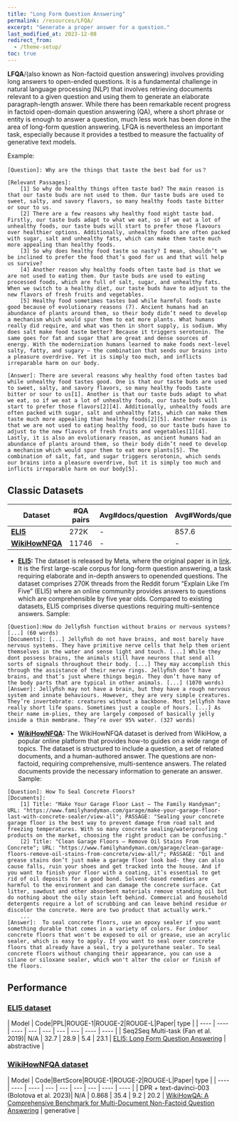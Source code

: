 ```yaml
---
title: "Long Form Question Answering"
permalink: /resources/LFQA/
excerpt: "Generate a proper answer for a question."
last_modified_at: 2023-12-08
redirect_from:
  - /theme-setup/
toc: true
---
```


**LFQA**/(also known as Non-factoid question answering) involves providing long answers to open-ended questions. It is a fundamental challenge in natural language processing (NLP) that involves retrieving documents relevant to a given question and using them to generate an elaborate paragraph-length answer. While there has been remarkable recent progress in factoid open-domain question answering (QA), where a short phrase or entity is enough to answer a question, much less work has been done in the area of long-form question answering. LFQA is nevertheless an important task, especially because it provides a testbed to measure the factuality of generative text models.

Example:
```
[Question]: Why are the things that taste the best bad for us？

[Relevant Passages]: 
	[1] So why do healthy things often taste bad? The main reason is that our taste buds are not used to them. Our taste buds are used to sweet, salty, and savory flavors, so many healthy foods taste bitter or sour to us.
	[2] There are a few reasons why healthy food might taste bad. Firstly, our taste buds adapt to what we eat, so if we eat a lot of unhealthy foods, our taste buds will start to prefer those flavours over healthier options. Additionally, unhealthy foods are often packed with sugar, salt and unhealthy fats, which can make them taste much more appealing than healthy foods.
	[3] So why does healthy food taste so nasty? I mean, shouldn’t we be inclined to prefer the food that’s good for us and that will help us survive?
	[4] Another reason why healthy foods often taste bad is that we are not used to eating them. Our taste buds are used to eating processed foods, which are full of salt, sugar, and unhealthy fats. When we switch to a healthy diet, our taste buds have to adjust to the new flavors of fresh fruits and vegetables.
	[5] Healthy food sometimes tastes bad while harmful foods taste good because of evolutionary reasons (7). Ancient humans had an abundance of plants around them, so their body didn’t need to develop a mechanism which would spur them to eat more plants. What humans really did require, and what was then in short supply, is sodium. Why does salt make food taste better? Because it triggers serotonin. The same goes for fat and sugar that are great and dense sources of energy. With the modernization humans learned to make foods next-level salty, fatty, and sugary – the combination that sends our brains into a pleasure overdrive. Yet it is simply too much, and inflicts irreparable harm on our body.

[Answer]: There are several reasons why healthy food often tastes bad while unhealthy food tastes good. One is that our taste buds are used to sweet, salty, and savory flavors, so many healthy foods taste bitter or sour to us[1]. Another is that our taste buds adapt to what we eat, so if we eat a lot of unhealthy foods, our taste buds will start to prefer those flavors[2][4]. Additionally, unhealthy foods are often packed with sugar, salt and unhealthy fats, which can make them taste much more appealing than healthy foods[2][5]. Another reason is that we are not used to eating healthy food, so our taste buds have to adjust to the new flavors of fresh fruits and vegetables[1][4]. Lastly, it is also an evolutionary reason, as ancient humans had an abundance of plants around them, so their body didn’t need to develop a mechanism which would spur them to eat more plants[5]. The combination of salt, fat, and sugar triggers serotonin, which sends our brains into a pleasure overdrive, but it is simply too much and inflicts irreparable harm on our body[5].	

```


## Classic Datasets

|Dataset | #QA pairs | Avg#docs/question | Avg#Words/question |Avg#Words/answer|Quoted|
|---- | ---- | ---- |---- | ---- | ---- |
|[**ELI5**](#eli5dataset)| 272K|-|857.6|130.6|No|
|[**WikiHowNFQA**](#wikihowdataset)| 11746|-|-|113.05|No|


- **[ELI5](https://github.com/facebookresearch/ELI5):** The dataset is released by Meta, where the original paper is in [link](https://arxiv.org/pdf/1907.09190.pdf). It is the first large-scale corpus for long-form question answering, a task requiring elaborate and in-depth answers to openended questions. The dataset comprises 270K threads from the Reddit forum “Explain Like I’m Five” (ELI5) where an online community provides answers to questions which are comprehensible by five year olds. Compared to existing datasets, ELI5 comprises diverse questions requiring multi-sentence answers. Sample:
```
[Question]:How do Jellyﬁsh function without brains or nervous systems? [...] (60 words)
[Documents]: [...] Jellyﬁsh do not have brains, and most barely have nervous systems. They have primitive nerve cells that help them orient themselves in the water and sense light and touch. [...] While they dont possess brains, the animals still have neurons that send all sorts of signals throughout their body. [...] They may accomplish this through the assistance of their nerve rings. Jellyﬁsh don’t have brains, and that’s just where things begin. They don’t have many of the body parts that are typical in other animals. [...] (1070 words)
[Answer]: Jellyﬁsh may not have a brain, but they have a rough nervous system and innate behaviours. However, they are very simple creatures. They’re invertebrate: creatures without a backbone. Most jellyﬁsh have really short life spans. Sometimes just a couple of hours. [...] As their name im-plies, they are largely composed of basically jelly inside a thin membrane. They’re over 95% water. (327 words)
```

- **[WikiHowNFQA](https://lurunchik.github.io/WikiHowNFQA/#home):** The WikiHowNFQA dataset is derived from WikiHow, a popular online platform that provides how-to guides on a wide range of topics. The dataset is structured to include a question, a set of related documents, and a human-authored answer. The questions are non-factoid, requiring comprehensive, multi-sentence answers. The related documents provide the necessary information to generate an answer. Sample:
```
[Question]: How To Seal Concrete Floors?
[Documents]: 
	[1] Title: "Make Your Garage Floor Last — The Family Handyman"; URL: "https://www.familyhandyman.com/garage/make-your-garage-floor-last-with-concrete-sealer/view-all"; PASSAGE: "Sealing your concrete garage floor is the best way to prevent damage from road salt and freezing temperatures. With so many concrete sealing/waterproofing products on the market, choosing the right product can be confusing."
	[2] Title: "Clean Garage Floors – Remove Oil Stains From Concrete"; URL: "https://www.familyhandyman.com/garage/clean-garage-floors-remove-oil-stains-from-concrete/view-all/"; PASSAGE: "Oil and grease stains don’t just make a garage floor look bad- they can also cause falls, ruin your shoes and get tracked into the house. And if you want to finish your floor with a coating, it’s essential to get rid of oil deposits for a good bond. Solvent-based remedies are harmful to the environment and can damage the concrete surface. Cat litter, sawdust and other absorbent materials remove standing oil but do nothing about the oily stain left behind. Commercial and household detergents require a lot of scrubbing and can leave behind residue or discolor the concrete. Here are two product that actually work."    
	...                
[Answer]:  To seal concrete floors, use an epoxy sealer if you want something durable that comes in a variety of colors. For indoor concrete floors that won't be exposed to oil or grease, use an acrylic sealer, which is easy to apply. If you want to seal over concrete floors that already have a seal, try a polyurethane sealer. To seal concrete floors without changing their appearance, you can use a silane or siloxane sealer, which won't alter the color or finish of the floors.
```


## Performance

### [ELI5 dataset](https://github.com/facebookresearch/ELI5) <a name="eli5dataset"></a>



| Model   | Code|PPL|ROUGE-1|ROUGE-2|ROUGE-L|Paper| type |
|  ----  | ----  |  ----  | --- | --- | --- | --- | ----  | ----  |
| Seq2Seq Multi-task (Fan et al. 2019)| N/A | 32.7 | 28.9 | 5.4 | 23.1 |  [ELI5: Long Form Question Answering](https://arxiv.org/pdf/1907.09190.pdf) | abstractive |



### [WikiHowNFQA dataset](https://lurunchik.github.io/WikiHowNFQA/#home) <a name="wikihowdataset"></a>

| Model   | Code|BertScore|ROUGE-1|ROUGE-2|ROUGE-L|Paper| type |
|  ----  | ----  |  ----  | --- | --- | --- | --- | ----  | ----  |
| DPR + text-davinci-003 (Bolotova et al. 2023)| N/A | 0.868 | 35.4 | 9.2 | 20.2 |  [WikiHowQA: A Comprehensive Benchmark for Multi-Document Non-Factoid Question Answering](https://arxiv.org/pdf/1907.09190.pdf) | generative |





